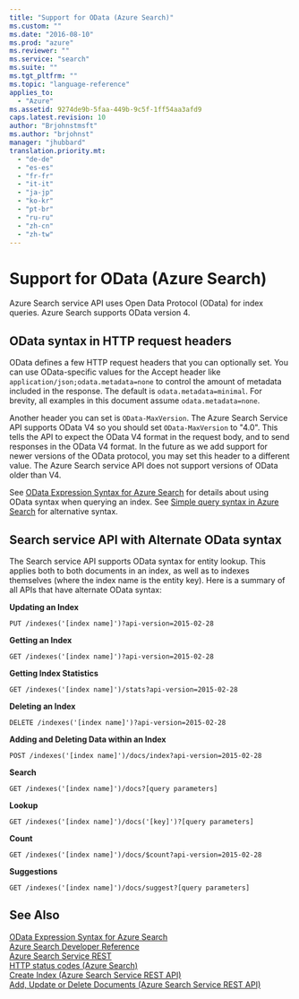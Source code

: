 ```yaml
---
title: "Support for OData (Azure Search)"
ms.custom: ""
ms.date: "2016-08-10"
ms.prod: "azure"
ms.reviewer: ""
ms.service: "search"
ms.suite: ""
ms.tgt_pltfrm: ""
ms.topic: "language-reference"
applies_to: 
  - "Azure"
ms.assetid: 9274de9b-5faa-449b-9c5f-1ff54aa3afd9
caps.latest.revision: 10
author: "Brjohnstmsft"
ms.author: "brjohnst"
manager: "jhubbard"
translation.priority.mt: 
  - "de-de"
  - "es-es"
  - "fr-fr"
  - "it-it"
  - "ja-jp"
  - "ko-kr"
  - "pt-br"
  - "ru-ru"
  - "zh-cn"
  - "zh-tw"
---
```

# Support for OData (Azure Search)
  Azure Search service API uses Open Data Protocol (OData) for index queries. Azure Search supports OData version 4.  
  
## OData syntax in HTTP request headers  
 OData defines a few HTTP request headers that you can optionally set. You can use OData-specific values for the Accept header like `application/json;odata.metadata=none` to control the amount of metadata included in the response. The default is `odata.metadata=minimal`. For brevity, all examples in this document assume `odata.metadata=none`.  
  
 Another header you can set is `OData-MaxVersion`. The Azure Search Service API supports OData V4 so you should set `OData-MaxVersion` to "4.0". This tells the API to expect the OData V4 format in the request body, and to send responses in the OData V4 format. In the future as we add support for newer versions of the OData protocol, you may set this header to a different value. The Azure Search service API does not support versions of OData older than V4.  
  
 See [OData Expression Syntax for Azure Search](odata-expression-syntax-for-azure-search.md) for details about using OData syntax when querying an index. See [Simple query syntax in Azure Search](simple-query-syntax-in-azure-search.md) for alternative syntax.  
  
## Search service API with Alternate OData syntax  
 The Search service API supports OData syntax for entity lookup. This applies both to both documents in an index, as well as to indexes themselves (where the index name is the entity key). Here is a summary of all APIs that have alternate OData syntax:  
  
 **Updating an Index**  
  
```  
PUT /indexes('[index name]')?api-version=2015-02-28  
```  
  
 **Getting an Index**  
  
```  
GET /indexes('[index name]')?api-version=2015-02-28  
```  
  
 **Getting Index Statistics**  
  
```  
GET /indexes('[index name]')/stats?api-version=2015-02-28  
```  
  
 **Deleting an Index**  
  
```  
DELETE /indexes('[index name]')?api-version=2015-02-28  
```  
  
 **Adding and Deleting Data within an Index**  
  
```  
POST /indexes('[index name]')/docs/index?api-version=2015-02-28  
```  
  
 **Search**  
  
```  
GET /indexes('[index name]')/docs?[query parameters]  
```  
  
 **Lookup**  
  
```  
GET /indexes('[index name]')/docs('[key]')?[query parameters]  
```  
  
 **Count**  
  
```  
GET /indexes('[index name]')/docs/$count?api-version=2015-02-28  
```  
  
 **Suggestions**  
  
```  
GET /indexes('[index name]')/docs/suggest?[query parameters]  
```  
  
## See Also  
 [OData Expression Syntax for Azure Search](odata-expression-syntax-for-azure-search.md)   
 [Azure Search Developer Reference](http://msdn.microsoft.com/en-us/a47e2a88-f9f9-4731-ab5f-e30ba1b5262b)   
 [Azure Search Service REST](service-rest.md)   
 [HTTP status codes &#40;Azure Search&#41;](http-status-codes.md)   
 [Create Index &#40;Azure Search Service REST API&#41;](create-index.md)   
 [Add, Update or Delete Documents &#40;Azure Search Service REST API&#41;](addupdate-or-delete-documents.md)  
  
  